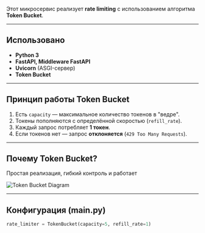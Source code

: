 
Этот микросервис реализует **rate limiting** с использованием алгоритма **Token Bucket**.

---

##  Использовано

- **Python 3**
- **FastAPI, Middleware FastAPI**
- **Uvicorn** (ASGI-сервер)
- **Token Bucket**

---

##  Принцип работы Token Bucket

1. Есть `capacity` — максимальное количество токенов в "ведре".
2. Токены пополняются с определённой скоростью (`refill_rate`).
3. Каждый запрос потребляет **1 токен**.
4. Если токенов нет — запрос **отклоняется** (`429 Too Many Requests`).

---

## Почему Token Bucket?

Простая реализация, гибкий контроль и работает


![Token Bucket Diagram](/rate.png)

---

## Конфигурация (main.py)

```python
rate_limiter = TokenBucket(capacity=5, refill_rate=1)

